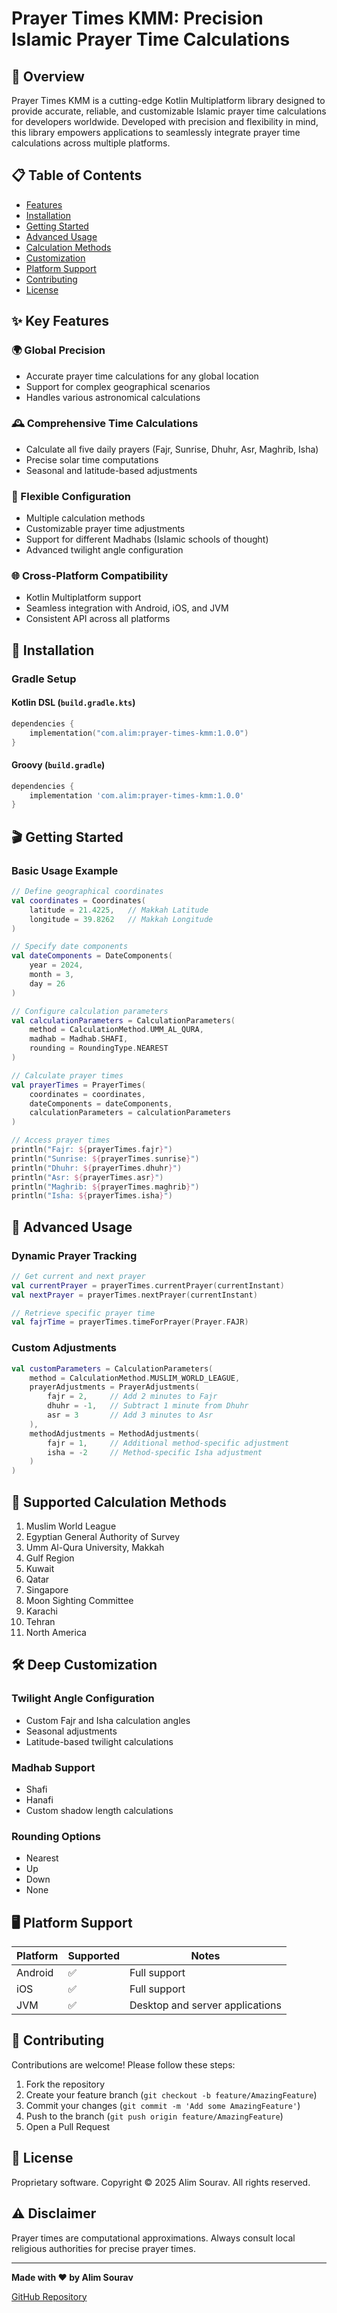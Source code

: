 # Prayer Times KMM: Precision Islamic Prayer Time Calculations

## 🌟 Overview

Prayer Times KMM is a cutting-edge Kotlin Multiplatform library designed to provide accurate, reliable, and customizable Islamic prayer time calculations for developers worldwide. Developed with precision and flexibility in mind, this library empowers applications to seamlessly integrate prayer time calculations across multiple platforms.

## 📋 Table of Contents

- [Features](#-key-features)
- [Installation](#-installation)
- [Getting Started](#-getting-started)
- [Advanced Usage](#-advanced-usage)
- [Calculation Methods](#-supported-calculation-methods)
- [Customization](#-deep-customization)
- [Platform Support](#-platform-support)
- [Contributing](#-contributing)
- [License](#-license)

## ✨ Key Features

### 🌍 Global Precision
- Accurate prayer time calculations for any global location
- Support for complex geographical scenarios
- Handles various astronomical calculations

### 🕰️ Comprehensive Time Calculations
- Calculate all five daily prayers (Fajr, Sunrise, Dhuhr, Asr, Maghrib, Isha)
- Precise solar time computations
- Seasonal and latitude-based adjustments

### 🔧 Flexible Configuration
- Multiple calculation methods
- Customizable prayer time adjustments
- Support for different Madhabs (Islamic schools of thought)
- Advanced twilight angle configuration

### 🌐 Cross-Platform Compatibility
- Kotlin Multiplatform support
- Seamless integration with Android, iOS, and JVM
- Consistent API across all platforms

## 🚀 Installation

### Gradle Setup

#### Kotlin DSL (`build.gradle.kts`)
```kotlin
dependencies {
    implementation("com.alim:prayer-times-kmm:1.0.0")
}
```

#### Groovy (`build.gradle`)
```groovy
dependencies {
    implementation 'com.alim:prayer-times-kmm:1.0.0'
}
```

## 🎬 Getting Started

### Basic Usage Example

```kotlin
// Define geographical coordinates
val coordinates = Coordinates(
    latitude = 21.4225,   // Makkah Latitude
    longitude = 39.8262   // Makkah Longitude
)

// Specify date components
val dateComponents = DateComponents(
    year = 2024,
    month = 3,
    day = 26
)

// Configure calculation parameters
val calculationParameters = CalculationParameters(
    method = CalculationMethod.UMM_AL_QURA,
    madhab = Madhab.SHAFI,
    rounding = RoundingType.NEAREST
)

// Calculate prayer times
val prayerTimes = PrayerTimes(
    coordinates = coordinates,
    dateComponents = dateComponents,
    calculationParameters = calculationParameters
)

// Access prayer times
println("Fajr: ${prayerTimes.fajr}")
println("Sunrise: ${prayerTimes.sunrise}")
println("Dhuhr: ${prayerTimes.dhuhr}")
println("Asr: ${prayerTimes.asr}")
println("Maghrib: ${prayerTimes.maghrib}")
println("Isha: ${prayerTimes.isha}")
```

## 🔬 Advanced Usage

### Dynamic Prayer Tracking

```kotlin
// Get current and next prayer
val currentPrayer = prayerTimes.currentPrayer(currentInstant)
val nextPrayer = prayerTimes.nextPrayer(currentInstant)

// Retrieve specific prayer time
val fajrTime = prayerTimes.timeForPrayer(Prayer.FAJR)
```

### Custom Adjustments

```kotlin
val customParameters = CalculationParameters(
    method = CalculationMethod.MUSLIM_WORLD_LEAGUE,
    prayerAdjustments = PrayerAdjustments(
        fajr = 2,     // Add 2 minutes to Fajr
        dhuhr = -1,   // Subtract 1 minute from Dhuhr
        asr = 3       // Add 3 minutes to Asr
    ),
    methodAdjustments = MethodAdjustments(
        fajr = 1,     // Additional method-specific adjustment
        isha = -2     // Method-specific Isha adjustment
    )
)
```

## 🌈 Supported Calculation Methods

1. Muslim World League
2. Egyptian General Authority of Survey
3. Umm Al-Qura University, Makkah
4. Gulf Region
5. Kuwait
6. Qatar
7. Singapore
8. Moon Sighting Committee
9. Karachi
10. Tehran
11. North America

## 🛠 Deep Customization

### Twilight Angle Configuration
- Custom Fajr and Isha calculation angles
- Seasonal adjustments
- Latitude-based twilight calculations

### Madhab Support
- Shafi
- Hanafi
- Custom shadow length calculations

### Rounding Options
- Nearest
- Up
- Down
- None

## 🖥️ Platform Support

| Platform    | Supported | Notes |
|-------------|-----------|-------|
| Android     | ✅ | Full support |
| iOS         | ✅ | Full support |
| JVM         | ✅ | Desktop and server applications |

## 🤝 Contributing

Contributions are welcome! Please follow these steps:

1. Fork the repository
2. Create your feature branch (`git checkout -b feature/AmazingFeature`)
3. Commit your changes (`git commit -m 'Add some AmazingFeature'`)
4. Push to the branch (`git push origin feature/AmazingFeature`)
5. Open a Pull Request

## 📄 License

Proprietary software. Copyright © 2025 Alim Sourav. All rights reserved.

## ⚠️ Disclaimer

Prayer times are computational approximations. Always consult local religious authorities for precise prayer times.

---

**Made with ❤️ by Alim Sourav**

[GitHub Repository](https://github.com/Alims-Repo/Prayer-Times-KMM)

